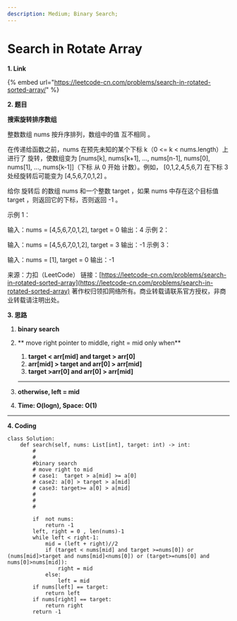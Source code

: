 ```yaml
---
description: Medium; Binary Search;
---
```


# Search in Rotate Array

**1. Link**

{% embed url="https://leetcode-cn.com/problems/search-in-rotated-sorted-array/" %}

**2. 题目**

**搜索旋转排序数组**

整数数组 nums 按升序排列，数组中的值 互不相同 。

在传递给函数之前，nums 在预先未知的某个下标 k（0 <= k < nums.length）上进行了 旋转，使数组变为 \[nums\[k], nums\[k+1], ..., nums\[n-1], nums\[0], nums\[1], ..., nums\[k-1]]（下标 从 0 开始 计数）。例如， \[0,1,2,4,5,6,7] 在下标 3 处经旋转后可能变为 \[4,5,6,7,0,1,2] 。

给你 旋转后 的数组 nums 和一个整数 target ，如果 nums 中存在这个目标值 target ，则返回它的下标，否则返回 -1 。

示例 1：

输入：nums = \[4,5,6,7,0,1,2], target = 0 输出：4 示例 2：

输入：nums = \[4,5,6,7,0,1,2], target = 3 输出：-1 示例 3：

输入：nums = \[1], target = 0 输出：-1

来源：力扣（LeetCode） 链接：[https://leetcode-cn.com/problems/search-in-rotated-sorted-array](https://leetcode-cn.com/problems/search-in-rotated-sorted-array) 著作权归领扣网络所有。商业转载请联系官方授权，非商业转载请注明出处。



**3. 思路**

1. **binary search**
2.  ** move right pointer to middle, right = mid only when**

    1. **target < arr\[mid] and target >  arr\[0]**
    2. **arr\[mid] > target  and  arr\[0] > arr\[mid]**
    3. **target >arr\[0]  and arr\[0] > arr\[mid]**

    ****
3. **otherwise, left = mid**
4. **Time: O(logn), Space: O(1)**

****

**4. Coding**

```
class Solution:
    def search(self, nums: List[int], target: int) -> int:
        #
        #
        #binary search
        # move right to mid
        # case1:  target > a[mid] >= a[0]
        # case2: a[0] > target > a[mid]
        # case3: target>= a[0] > a[mid]
        #
        #
        #

        if  not nums:
            return -1
        left, right = 0 , len(nums)-1
        while left < right-1:
            mid = (left + right)//2
            if (target < nums[mid] and target >=nums[0]) or (nums[mid]>target and nums[mid]<nums[0]) or (target>=nums[0] and nums[0]>nums[mid]):
                right = mid
            else:
                left = mid
        if nums[left] == target:
            return left
        if nums[right] == target:
            return right
        return -1
```

